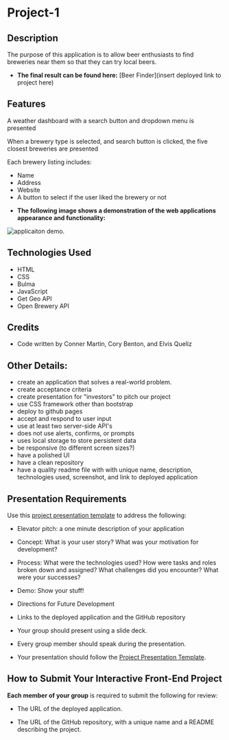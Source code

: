 # Project-1

## Description

The purpose of this application is to allow beer enthusiasts to find breweries near them so that they can try local beers.

* **The final result can be found here:** [Beer Finder](insert deployed link to project here)

## Features

A weather dashboard with a search button and dropdown menu is presented

When a brewery type is selected, and search button is clicked, the five closest breweries are presented


Each brewery listing includes:
- Name
- Address
- Website
- A button to select if the user liked the brewery or not

* **The following image shows a demonstration of the web applications appearance and functionality:**

![applicaiton demo.](./Assets/ScreenshotOfApp.png)


## Technologies Used

* HTML
* CSS
* Bulma
* JavaScript
* Get Geo API
* Open Brewery API

## Credits

* Code written by Conner Martin, Cory Benton, and Elvis Queliz


## Other Details:

- create an application that solves a real-world problem. 
- create acceptance criteria
- create presentation for "investors" to pitch our project
- use CSS framework other than bootstrap
- deploy to github pages
- accept and respond to user input
- use at least two server-side API's
- does not use alerts, confirms, or prompts
- uses local storage to store persistent data
- be responsive (to different screen sizes?)
- have a polished UI
- have a clean repository
- have a quality readme file with with unique name, description, technologies used, screenshot, and link to deployed application

## Presentation Requirements

Use this [project presentation template](https://docs.google.com/presentation/d/10QaO9KH8HtUXj__81ve0SZcpO5DbMbqqQr4iPpbwKks/edit?usp=sharing) to address the following: 

* Elevator pitch: a one minute description of your application

* Concept: What is your user story? What was your motivation for development?

* Process: What were the technologies used? How were tasks and roles broken down and assigned? What challenges did you encounter? What were your successes?

* Demo: Show your stuff!

* Directions for Future Development

* Links to the deployed application and the GitHub repository

* Your group should present using a slide deck.

* Every group member should speak during the presentation.

* Your presentation should follow the [Project Presentation Template](https://docs.google.com/presentation/d/10QaO9KH8HtUXj__81ve0SZcpO5DbMbqqQr4iPpbwKks/edit?usp=sharing).


## How to Submit Your Interactive Front-End Project

**Each member of your group** is required to submit the following for review:

* The URL of the deployed application.

* The URL of the GitHub repository, with a unique name and a README describing the project.

